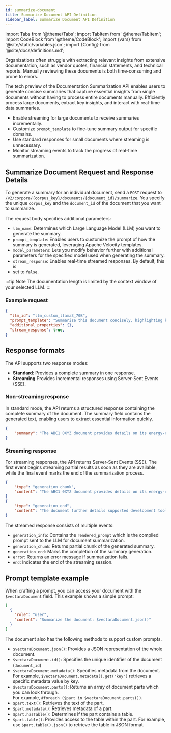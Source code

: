 ```yaml
---
id: summarize-document
title: Summarize Document API Definition
sidebar_label: Summarize Document API Definition
---
```


import Tabs from '@theme/Tabs';
import TabItem from '@theme/TabItem';
import CodeBlock from '@theme/CodeBlock';
import {vars} from '@site/static/variables.json';
import {Config} from '@site/docs/definitions.md';

Organizations often struggle with extracting relevant insights from extensive 
documentation, such as vendor quotes, financial statements, and technical 
reports. Manually reviewing these documents is both time-consuming and prone 
to errors. 

The tech preview of the Documentation Summarization API enables users to 
generate concise summaries that capture essential insights from single 
documents without having to process entire documents manually. Efficiently 
process large documents, extract key insights, and interact with real-time
data summaries.

* Enable streaming for large documents to receive summaries incrementally.
* Customize `prompt_template` to fine-tune summary output for specific domains.
* Use standard responses for small documents where streaming is unnecessary.
* Monitor streaming events to track the progress of real-time summarization.

## Summarize Document Request and Response Details

To generate a summary for an individual document, send a `POST` request to 
`/v2/corpora/{corpus_key}/documents/{document_id}/summarize`. You specify the 
unique `corpus_key` and the `document_id` of the document that you want to 
summarize. 

The request body specifies additional parameters:

* `llm_name`: Determines which Large Language Model (LLM) you want to generate 
  the summary.
* `prompt_template`: Enables users to customize the prompt of how the summary 
  is generated, leveraging Apache Velocity templates. 
* `model_parameters`: Lets you modify behavior further with additional parameters 
  for the specified model used when generating the summary.
* `stream_response`: Enables real-time streamed responses. By default, this is 
* set to `false`.

:::tip Note
The documentation length is limited by the context window of your selected LLM.
:::

### Example request

```json
{
  "llm_id": "llm_custom_llama3_70B",
  "prompt_template": "Summarize this document concisely, highlighting key points.",
  "additional_properties": {},
  "stream_response": true,
}
```

## Response formats

The API supports two response modes:

* **Standard**: Provides a complete summary in one response.
* **Streaming** Provides incremental responses using Server-Sent Events (SSE).

### Non-streaming response

In standard mode, the API returns a structured response containing the 
complete summary of the document. The summary field contains the generated 
text, enabling users to extract essential information quickly.


```json
{
    "summary": "The ABC1 0XYZ document provides details on its energy-efficient ARM microcontroller, Bluetooth 5.2 capabilities, and security features. It includes a breakdown of its low-power operation, hardware accelerators, and applications for IoT and embedded systems. The document further details supported development tools and firmware integration."
}
```

### Streaming response

For streaming responses, the API returns Server-Sent Events (SSE). The first 
event begins streaming partial results as soon as they are available, while 
the final event marks the end of the summarization process.

```json
{
    "type": "generation_chunk",
    "content": "The ABC1 0XYZ document provides details on its energy-efficient ARM..."
}
{
    "type": "generation_end",
    "content": "The document further details supported development tools and firmware integration."
}
```

The streamed response consists of multiple events:

* `generation_info`: Contains the `rendered_prompt` which is the compiled 
  prompt sent to the LLM for document summarization.
* `generation_chunk`: Returns partial chunk of the generated summary.
* `generation_end`: Marks the completion of the summary generation.
* `error`: Returns an error message if summarization fails.
* `end`: Indicates the end of the streaming session.

## Prompt template example

When crafting a prompt, you can access your document with the `$vectaraDocument` 
field. This example shows a simple prompt:

```json
[
  {
    "role": "user",
    "content": "Summarize the document: $vectaraDocument.json()"
  }
]
```
The document also has the following methods to support custom prompts. 

* `$vectaraDocument.json()`: Provides a JSON representation of the whole document.
* `$vectaraDocument.id()`: Specifies the unique identifier of the document (`document_id`)
* `$vectaraDocument.metadata()`: Specifies metadata from the document.  
  For example, 
  `$vectaraDocument.metadata().get("key")` retrieves a specific metadata value by key.
* `$vectaraDocument.parts()`: Returns an array of document parts which you can look 
  through.  
  For example, `#foreach ($part in $vectaraDocument.parts())`.  
* `$part.text()`: Retrieves the text of the part.
* `$part.metadata()`: Retrieves metadata of a part.
* `$part.hasTable()`: Determines if the part contains a table.
* `$part.table()`: Provides access to the table within the part. For example, 
  use `$part.table().json()` to retrieve the table in JSON format.

